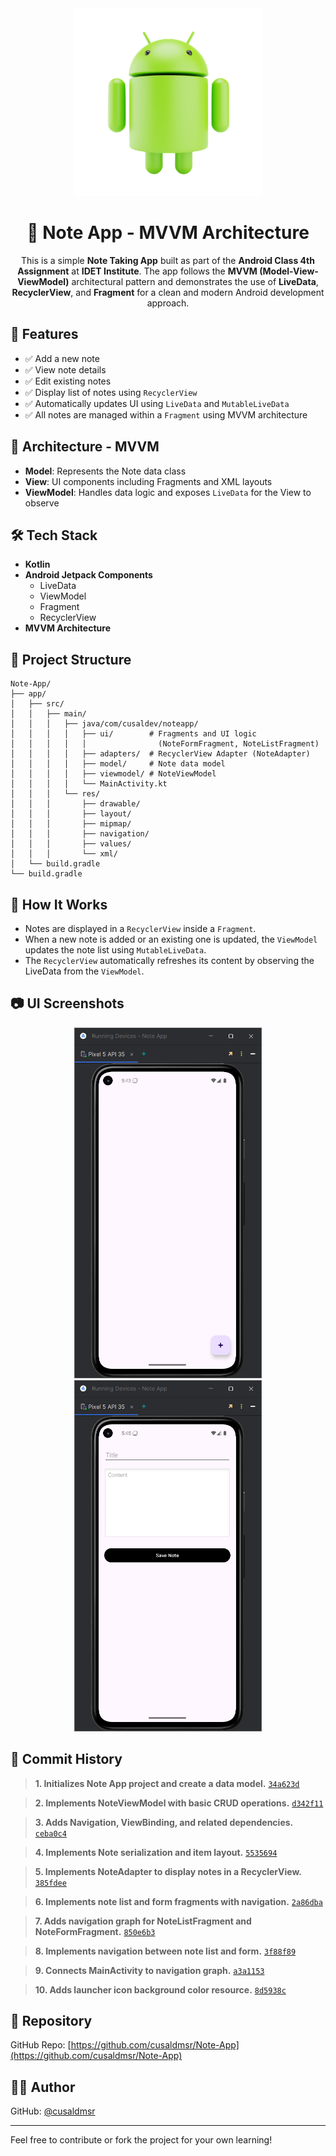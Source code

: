 <div align="center">

 
<img src="Github Assets/githubAndroidImg.png" width = "300">
</div>
<div align="center">


# 📝 Note App - MVVM Architecture

This is a simple **Note Taking App** built as part of the **Android Class 4th Assignment** at **IDET Institute**. The app follows the **MVVM (Model-View-ViewModel)** architectural pattern and demonstrates the use of **LiveData**, **RecyclerView**, and **Fragment** for a clean and modern Android development approach.

</div>

## 📌 Features

- ✅ Add a new note
- ✅ View note details
- ✅ Edit existing notes
- ✅ Display list of notes using `RecyclerView`
- ✅ Automatically updates UI using `LiveData` and `MutableLiveData`
- ✅ All notes are managed within a `Fragment` using MVVM architecture

## 🧠 Architecture - MVVM

- **Model**: Represents the Note data class
- **View**: UI components including Fragments and XML layouts
- **ViewModel**: Handles data logic and exposes `LiveData` for the View to observe

## 🛠️ Tech Stack

- **Kotlin**
- **Android Jetpack Components**
  - LiveData
  - ViewModel
  - Fragment
  - RecyclerView
- **MVVM Architecture**

## 📂 Project Structure

```
Note-App/
├── app/
│   ├── src/
│   │   ├── main/
│   │   │   ├── java/com/cusaldev/noteapp/
│   │   │   │   ├── ui/        # Fragments and UI logic 
│   │   │   │   │                (NoteFormFragment, NoteListFragment)
│   │   │   │   ├── adapters/  # RecyclerView Adapter (NoteAdapter)
│   │   │   │   ├── model/     # Note data model
│   │   │   │   ├── viewmodel/ # NoteViewModel
│   │   │   │   └── MainActivity.kt
│   │   │   └── res/
│   │   │       ├── drawable/ 
│   │   │       ├── layout/ 
│   │   │       ├── mipmap/ 
│   │   │       ├── navigation/ 
│   │   │       ├── values/ 
│   │   │       └── xml/
│   └── build.gradle
└── build.gradle
```


## 🚀 How It Works

- Notes are displayed in a `RecyclerView` inside a `Fragment`.
- When a new note is added or an existing one is updated, the `ViewModel` updates the note list using `MutableLiveData`.
- The `RecyclerView` automatically refreshes its content by observing the LiveData from the `ViewModel`.

## 📷 UI Screenshots 

<div align="center">
<img src="Github Assets/note_list_img.png" width = "300">
<img src="Github Assets/add_note_img.png" width = "300">
</div>

## 📜 Commit History

> **1. Initializes Note App project and create a data model.** [`34a623d`](https://github.com/cusaldmsr/Note-App/commit/34a623da12d22df24ec0ab875f5302585ccf2c25)

> **2. Implements NoteViewModel with basic CRUD operations.** [`d342f11`](https://github.com/cusaldmsr/Note-App/commit/d342f116588c78fffeae5b4bd37560e489963fac)

> **3. Adds Navigation, ViewBinding, and related dependencies.** [`ceba0c4`](https://github.com/cusaldmsr/Note-App/commit/ceba0c4622e504ae12e8908623c23a28bb7dfa6b)

> **4. Implements Note serialization and item layout.** [`5535694`](https://github.com/cusaldmsr/Note-App/commit/553569416138d8512912cd29929af0d0f283a714)

> **5. Implements NoteAdapter to display notes in a RecyclerView.** [`385fdee`](https://github.com/cusaldmsr/Note-App/commit/385fdee345fd8693693d7dfc27cc2f25c72c6bd5)

> **6. Implements note list and form fragments with navigation.** [`2a86dba`](https://github.com/cusaldmsr/Note-App/commit/2a86dbae6ced38916eb8f4d83e7a665acb5c0715)

> **7. Adds navigation graph for NoteListFragment and NoteFormFragment.** [`850e6b3`](https://github.com/cusaldmsr/Note-App/commit/850e6b37be12dfd9f8d40f0826306b904e62cebb)

> **8. Implements navigation between note list and form.** [`3f88f89`](https://github.com/cusaldmsr/Note-App/commit/3f88f8915ecffc97f70f55e30b175e4656ca6558)

> **9. Connects MainActivity to navigation graph.** [`a3a1153`](https://github.com/cusaldmsr/Note-App/commit/a3a1153f201f70fa54e292ac3d30e0e2bd847777)

> **10. Adds launcher icon background color resource.** [`8d5938c`](https://github.com/cusaldmsr/Note-App/commit/8d5938c22b3acf4a63f54c4e90d718914c6f14fd)

## 🔗 Repository

GitHub Repo: [https://github.com/cusaldmsr/Note-App](https://github.com/cusaldmsr/Note-App)

## 👨‍🎓 Author

GitHub: [@cusaldmsr](https://github.com/cusaldmsr)

---

Feel free to contribute or fork the project for your own learning!
